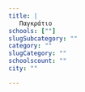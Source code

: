 ```yaml
---
title: |
   Παγκράτιο
schools: [""]
slugSubcategory: ""
category: ""
slugCategory: ""
schoolscount: ""
city: ""

---
```


